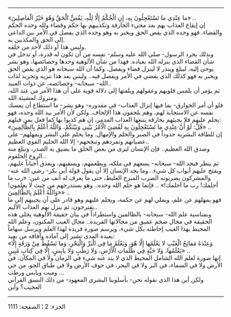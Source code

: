 ------------------------------------------------------------------------

«ما عِنْدِي ما تَسْتَعْجِلُونَ بِهِ، إِنِ الْحُكْمُ إِلَّا لِلَّهِ، يَقُصُّ الْحَقَّ وَهُوَ خَيْرُ الْفاصِلِينَ»
..  
إن إيقاع العذاب بهم بعد مجيء الخارقة وتكذيبهم بها حكم وقضاء ولله وحده
الحكم والقضاء. فهو وحده الذي يقص الحق ويخبر به وهو وحده الذي يفصل في
الأمر بين الداعي إلى الحق والمكذبين به.  
وليس هذا أو ذلك لأحد من خلقه.  
وبذلك يجرد الرسول- صلى الله عليه وسلم- نفسه من أن تكون له قدرة، أو تدخل
في شأن القضاء الذي ينزله الله بعباده. فهذا من شأن الألوهية وحدها
وخصائصها، وهو بشر يوحى إليه، ليبلغ وينذر لا لينزل قضاء ويفصل. وكما أن
الله سبحانه هو الذي يقص الحق ويخبر به فهو كذلك الذي يقضي في الأمر ويفصل
فيه.. وليس بعد هذا تنزيه وتجريد لذات الله- سبحانه- وخصائصه، عن ذوات
العبيد..  
ثم يؤمر أن يلمس قلوبهم وعقولهم ويلفتها إلى دلالة قوية على أن هذا الأمر
من عند الله، ومتروك لمشيئة الله.  
فلو أن أمر الخوارق- بما فيها إنزال العذاب- في مقدوره- وهو بشر- ما استطاع
أن يمسك نفسه عن الاستجابة لهم، وهم يلحفون هذا الإلحاف. ولكن لأن الأمر
بيد الله وحده، فهو يحلم عليهم فلا يجيئهم بخارقة يتبعها العذاب المدمر، إن
هم كذبوا بها كما فعل بمن قبلهم:  
«قُلْ: لَوْ أَنَّ عِنْدِي ما تَسْتَعْجِلُونَ بِهِ لَقُضِيَ الْأَمْرُ بَيْنِي وَبَيْنَكُمْ، وَاللَّهُ أَعْلَمُ
بِالظَّالِمِينَ» ..  
إن للطاقة البشرية حدوداً في الصبر والحلم والإمهال. وما يحلم على البشر
ويمهلهم- على عصيانهم وتمردهم وتبجحهم- إلا الله الحليم القوي العظيم..  
وصدق الله العظيم.. فإن الإنسان ليرى من بعض الخلق ما يضيق به الصدر، وتبلغ
منه الروح الحلقوم..  
ثم ينظر فيجد الله- سبحانه- يسعهم في ملكه، ويطعمهم، ويسقيهم، ويغدق أحياناً
عليهم، ويفتح عليهم أبواب كل شيء.. وما يجد الإنسان إلا أن يقول قولة أبي
بكر- رضي الله عنه- والمشركون يضربونه الضرب المبرح الغليظ، حتى ما يعرف له
أنف من عين: «رب ما أحلمك! رب ما أحلمك!» .. فإنما هو حلم الله وحده.. وهو
يستدرجهم من حيث لا يعلمون! «وَاللَّهُ أَعْلَمُ بِالظَّالِمِينَ» ..  
فهو يمهلهم عن علم، ويملي لهم عن حكمة، ويحلم عليهم وهو قادر على أن يجيبهم
إلى ما يقترحون، ثم ينزل بهم العذاب الأليم..  
وبمناسبة علم الله- سبحانه- بالظالمين واستطراداً في بيان حقيقة الألوهية
يجلي هذه الحقيقة في مجال ضخم عميق من مجالاتها الفريدة.. مجال الغيب
المكنون، وعلم الله المحيط بهذا الغيب إحاطته بكل شيء، ويرسم صورة فريدة
لهذا العلم ويرسل سهاماً بعيدة المدى تشير إلى آماده وآفاقه من بعيد:  
«وَعِنْدَهُ مَفاتِحُ الْغَيْبِ لا يَعْلَمُها إِلَّا هُوَ، وَيَعْلَمُ ما فِي الْبَرِّ وَالْبَحْرِ، وَما تَسْقُطُ
مِنْ وَرَقَةٍ إِلَّا يَعْلَمُها، وَلا حَبَّةٍ فِي ظُلُماتِ الْأَرْضِ، وَلا رَطْبٍ وَلا يابِسٍ، إِلَّا فِي
كِتابٍ مُبِينٍ» ..  
إنها صورة لعلم الله الشامل المحيط الذي لا يند عنه شيء في الزمان ولا في
المكان، في الأرض ولا في السماء، في البر ولا في البحر، في جوف الأرض ولا
في طباق الجو، من حي وميت ويابس ورطب ...  
ولكن أين هذا الذي نقوله نحن- بأسلوبنا البشري المعهود- من ذلك النسق
القرآني العجيب؟ وأين

------------------------------------------------------------------------

الجزء: 2 ¦ الصفحة: 1111
